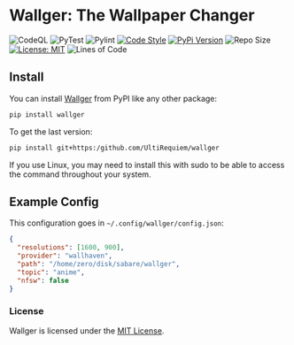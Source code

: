 # Wallger: The Wallpaper Changer

![CodeQL](https://github.com/UltiRequiem/wallger/workflows/CodeQL/badge.svg)
![PyTest](https://github.com/UltiRequiem/wallger/workflows/PyTest/badge.svg)
![Pylint](https://github.com/UltiRequiem/wallger/workflows/Pylint/badge.svg)
[![Code Style](https://img.shields.io/badge/Code%20Style-Black-000000.svg)](https://github.com/psf/black)
[![PyPi Version](https://img.shields.io/pypi/v/wallger)](https://pypi.org/project/wallger)
![Repo Size](https://img.shields.io/github/repo-size/ultirequiem/wallger?style=flat-square&label=Repo)
[![License: MIT](https://img.shields.io/badge/License-MIT-blue.svg)](https://opensource.org/licenses/MIT)
![Lines of Code](https://img.shields.io/tokei/lines/github.com/UltiRequiem/wallger?color=blue&label=Total%20Lines)

## Install

You can install [Wallger](https://pypi.org/project/wallger) from PyPI like
any other package:

```bash
pip install wallger
```

To get the last version:

```bash
pip install git+https:/github.com/UltiRequiem/wallger
```

If you use Linux, you may need to install this with sudo to
be able to access the command throughout your system.

## Example Config

This configuration goes in `~/.config/wallger/config.json`:

```json
{
  "resolutions": [1600, 900],
  "provider": "wallhaven",
  "path": "/home/zero/disk/sabare/wallger",
  "topic": "anime",
  "nfsw": false
}
```

### License

Wallger is licensed under the [MIT License](./LICENSE).
